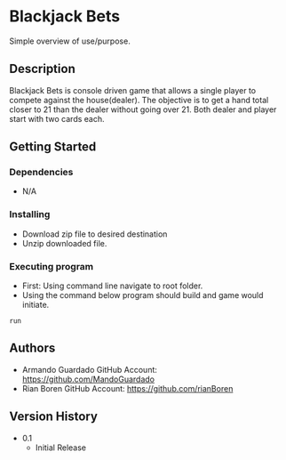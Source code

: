 # Blackjack Bets

Simple overview of use/purpose.

## Description

Blackjack Bets is console driven game that allows a single player to compete against the house(dealer). The objective
is to get a hand total closer to 21 than the dealer without going over 21. Both dealer and player start with two cards each.

## Getting Started

### Dependencies

* N/A

### Installing

* Download zip file to desired destination
* Unzip downloaded file.

### Executing program

* First: Using command line navigate to root folder.
* Using the command below program should build and game would initiate.
```
run
```



## Authors



* Armando Guardado GitHub Account: https://github.com/MandoGuardado
* Rian Boren GitHub Account: https://github.com/rianBoren

## Version History

* 0.1
    * Initial Release

